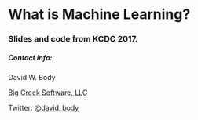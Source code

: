 # What is Machine Learning?

### Slides and code from KCDC 2017.

##### Contact info:

David W. Body

[Big Creek Software, LLC](https://www.bigcreek.com/)

Twitter: [@david_body](https://twitter.com/david_body/)
